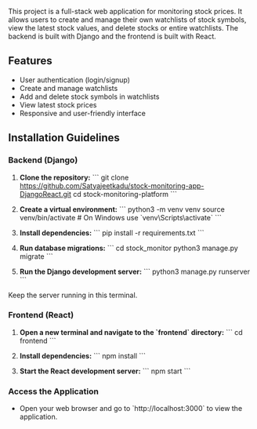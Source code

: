

This project is a full-stack web application for monitoring stock prices. It allows users to create and manage their own watchlists of stock symbols, view the latest stock values, and delete stocks or entire watchlists. The backend is built with Django and the frontend is built with React.

## Features

- User authentication (login/signup)
- Create and manage watchlists
- Add and delete stock symbols in watchlists
- View latest stock prices
- Responsive and user-friendly interface

## Installation Guidelines

### Backend (Django)

1. **Clone the repository:**
   \`\`\`
   git clone https://github.com/Satyajeetkadu/stock-monitoring-app-DjangoReact.git
   cd stock-monitoring-platform
   \`\`\`

2. **Create a virtual environment:**
   \`\`\`
   python3 -m venv venv
   source venv/bin/activate  # On Windows use \`venv\Scripts\activate\`
   \`\`\`

3. **Install dependencies:**
   \`\`\`
   pip install -r requirements.txt
   \`\`\`

4. **Run database migrations:**
   \`\`\`
   cd stock_monitor
   python3 manage.py migrate
   \`\`\`

5. **Run the Django development server:**
   \`\`\`
   python3 manage.py runserver
   \`\`\`

Keep the server running in this terminal.
### Frontend (React)

1. **Open a new terminal and navigate to the \`frontend\` directory:**
   \`\`\`
   cd frontend
   \`\`\`

2. **Install dependencies:**
   \`\`\`
   npm install
   \`\`\`

3. **Start the React development server:**
   \`\`\`
   npm start
   \`\`\`

### Access the Application

- Open your web browser and go to \`http://localhost:3000\` to view the application.

